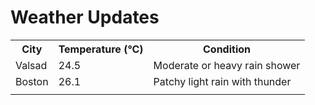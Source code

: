 # Weather Updates

<!-- WEATHER-UPDATE-START -->
<table><tr><th>City</th><th>Temperature (°C)</th><th>Condition</th></tr><tr><td>Valsad</td><td>24.5</td><td>Moderate or heavy rain shower</td></tr><tr><td>Boston</td><td>26.1</td><td>Patchy light rain with thunder</td></tr><tr><td></td><td></td><td></td></tr></table>
<!-- WEATHER-UPDATE-END -->
